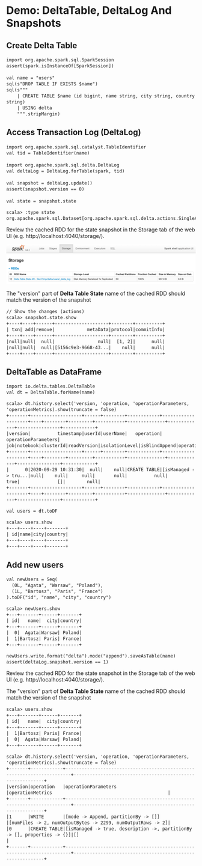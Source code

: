# Demo: DeltaTable, DeltaLog And Snapshots

## Create Delta Table

```text
import org.apache.spark.sql.SparkSession
assert(spark.isInstanceOf[SparkSession])

val name = "users"
sql(s"DROP TABLE IF EXISTS $name")
sql(s"""
    | CREATE TABLE $name (id bigint, name string, city string, country string)
    | USING delta
    """.stripMargin)
```

## Access Transaction Log (DeltaLog)

```text
import org.apache.spark.sql.catalyst.TableIdentifier
val tid = TableIdentifier(name)

import org.apache.spark.sql.delta.DeltaLog
val deltaLog = DeltaLog.forTable(spark, tid)

val snapshot = deltaLog.update()
assert(snapshot.version == 0)

val state = snapshot.state
```

```text
scala> :type state
org.apache.spark.sql.Dataset[org.apache.spark.sql.delta.actions.SingleAction]
```

Review the cached RDD for the state snapshot in the Storage tab of the web UI (e.g. http://localhost:4040/storage/).

![Snapshot (Cached RDD) in web UI](../images/demo-snapshot-webui-storage.png)

The "version" part of **Delta Table State** name of the cached RDD should match the version of the snapshot

```text
// Show the changes (actions)
scala> snapshot.state.show
+----+----+------+--------------------+--------+----------+
| txn| add|remove|            metaData|protocol|commitInfo|
+----+----+------+--------------------+--------+----------+
|null|null|  null|                null|  [1, 2]|      null|
|null|null|  null|[5156c9e3-9668-43...|    null|      null|
+----+----+------+--------------------+--------+----------+
```

## DeltaTable as DataFrame

```text
import io.delta.tables.DeltaTable
val dt = DeltaTable.forName(name)
```

```text
scala> dt.history.select('version, 'operation, 'operationParameters, 'operationMetrics).show(truncate = false)
+-------+-------------------+------+--------+------------+--------------------+----+--------+---------+-----------+--------------+-------------+----------------+------------+
|version|          timestamp|userId|userName|   operation| operationParameters| job|notebook|clusterId|readVersion|isolationLevel|isBlindAppend|operationMetrics|userMetadata|
+-------+-------------------+------+--------+------------+--------------------+----+--------+---------+-----------+--------------+-------------+----------------+------------+
|      0|2020-09-29 10:31:30|  null|    null|CREATE TABLE|[isManaged -> tru...|null|    null|     null|       null|          null|         true|              []|        null|
+-------+-------------------+------+--------+------------+--------------------+----+--------+---------+-----------+--------------+-------------+----------------+------------+
```

```text
val users = dt.toDF
```

```text
scala> users.show
+---+----+----+-------+
| id|name|city|country|
+---+----+----+-------+
+---+----+----+-------+
```

## Add new users

```text
val newUsers = Seq(
  (0L, "Agata", "Warsaw", "Poland"),
  (1L, "Bartosz", "Paris", "France")
).toDF("id", "name", "city", "country")
```

```text
scala> newUsers.show
+---+-------+------+-------+
| id|   name|  city|country|
+---+-------+------+-------+
|  0|  Agata|Warsaw| Poland|
|  1|Bartosz| Paris| France|
+---+-------+------+-------+
```

```text
newUsers.write.format("delta").mode("append").saveAsTable(name)
assert(deltaLog.snapshot.version == 1)
```

Review the cached RDD for the state snapshot in the Storage tab of the web UI (e.g. http://localhost:4040/storage/).

The "version" part of **Delta Table State** name of the cached RDD should match the version of the snapshot

```text
scala> users.show
+---+-------+------+-------+
| id|   name|  city|country|
+---+-------+------+-------+
|  1|Bartosz| Paris| France|
|  0|  Agata|Warsaw| Poland|
+---+-------+------+-------+
```

```text
scala> dt.history.select('version, 'operation, 'operationParameters, 'operationMetrics).show(truncate = false)
+-------+------------+------------------------------------------------------------------------+-----------------------------------------------------------+
|version|operation   |operationParameters                                                     |operationMetrics                                           |
+-------+------------+------------------------------------------------------------------------+-----------------------------------------------------------+
|1      |WRITE       |[mode -> Append, partitionBy -> []]                                     |[numFiles -> 2, numOutputBytes -> 2299, numOutputRows -> 2]|
|0      |CREATE TABLE|[isManaged -> true, description ->, partitionBy -> [], properties -> {}]|[]                                                         |
+-------+------------+------------------------------------------------------------------------+-----------------------------------------------------------+
```

